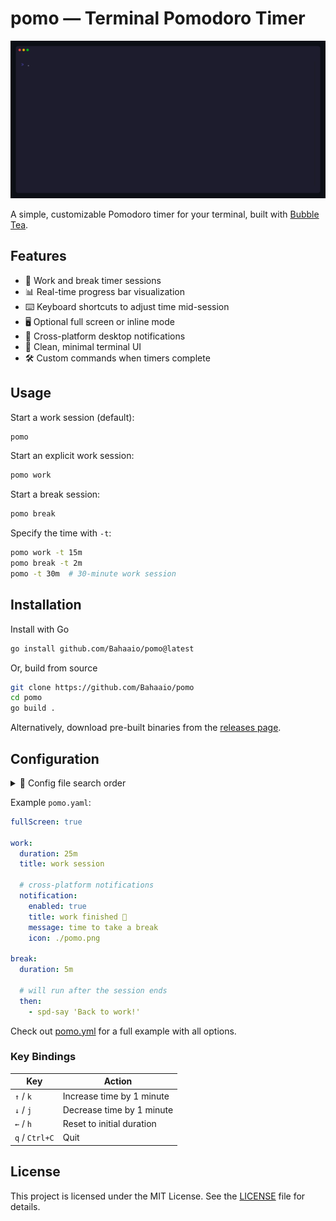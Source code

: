 # pomo — Terminal Pomodoro Timer

![Demo](.github/assets/pomo.gif)

A simple, customizable Pomodoro timer for your terminal, built with [Bubble Tea](https://github.com/charmbracelet/bubbletea).

## Features

- 🍅 Work and break timer sessions
- 📊 Real-time progress bar visualization
- ⌨️ Keyboard shortcuts to adjust time mid-session
- 🖥️ Optional full screen or inline mode
- 🔔 Cross-platform desktop notifications
- 🎨 Clean, minimal terminal UI
- 🛠️ Custom commands when timers complete

## Usage

Start a work session (default):

```bash
pomo
```

Start an explicit work session:

```bash
pomo work
```

Start a break session:

```bash
pomo break
```

Specify the time with `-t`:

```bash
pomo work -t 15m
pomo break -t 2m
pomo -t 30m  # 30-minute work session
```

## Installation

Install with Go

```bash
go install github.com/Bahaaio/pomo@latest
```

Or, build from source

```bash
git clone https://github.com/Bahaaio/pomo
cd pomo
go build .
```

Alternatively, download pre-built binaries from the [releases page](https://github.com/Bahaaio/pomo/releases).

## Configuration

<details>
<summary>📁 Config file search order</summary>

pomo looks for its config file in the following order:

1. **Current directory**: `pomo.yaml` (highest priority)
2. **System config directory**:
   - **Linux**: `~/.config/pomo/pomo.yaml`
   - **macOS**: `~/Library/Application Support/pomo/pomo.yaml`
   - **Windows**: `%APPDATA%\pomo\pomo.yaml`
3. **Built-in defaults** if no config file is found

</details>

Example `pomo.yaml`:

```yaml
fullScreen: true

work:
  duration: 25m
  title: work session

  # cross-platform notifications
  notification:
    enabled: true
    title: work finished 🎉
    message: time to take a break
    icon: ./pomo.png

break:
  duration: 5m

  # will run after the session ends
  then:
    - spd-say 'Back to work!'
```

Check out [pomo.yml](pomo.yml) for a full example with all options.

### Key Bindings

| Key            | Action                    |
| -------------- | ------------------------- |
| `↑` / `k`      | Increase time by 1 minute |
| `↓` / `j`      | Decrease time by 1 minute |
| `←` / `h`      | Reset to initial duration |
| `q` / `Ctrl+C` | Quit                      |

## License

This project is licensed under the MIT License. See the [LICENSE](LICENSE) file for details.
